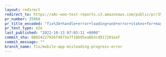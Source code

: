 ```yaml
---
layout: redirect
redirect_to: https://a8c-woo-test-reports.s3.amazonaws.com/public/pr/35068/e2e/index.html
pr_number: 35068
pr_title_encoded: "fix%3A+handle+error+loading+and+error+states+for+magic+link+button"
pr_test_type: e2e
last_published: "2022-10-13 07:03:11 +0000"
commit_sha: 08024227926f4873e7f18b95ea8b3cd917201eaf
commit_message: ""
branch_name: fix/mobile-app-misleading-progress-error
---
```

